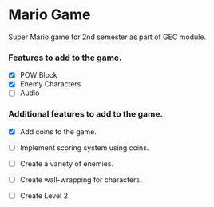 # Mario Game

Super Mario game for 2nd semester as part of GEC module.

### Features to add to the game.
- [x] POW Block
- [x] Enemy Characters
- [ ] Audio

### Additional features to add to the game.
- [x] Add coins to the game.
- [ ] Implement scoring system using coins.
- [ ] Create a variety of enemies.
- [ ] Create wall-wrapping for characters.

- [ ] Create Level 2